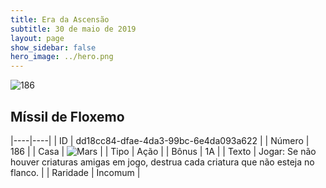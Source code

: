 ```yaml
---
title: Era da Ascensão
subtitle: 30 de maio de 2019
layout: page
show_sidebar: false
hero_image: ../hero.png
---
```


![186](https://cdn.keyforgegame.com/media/card_front/pt/435_186_P668RPVWG44W_pt.png)

## Míssil de Floxemo

|----|----|
| ID | dd18cc84-dfae-4da3-99bc-6e4da093a622 |
| Número | 186 |
| Casa | ![Mars](https://archonarcana.com/images/thumb/d/de/Mars.png/22px-Mars.png "Marte") |
| Tipo | Ação |
| Bônus | 1A |
| Texto | Jogar: Se não houver criaturas amigas em jogo, destrua cada criatura que não esteja no flanco. |
| Raridade | Incomum |
